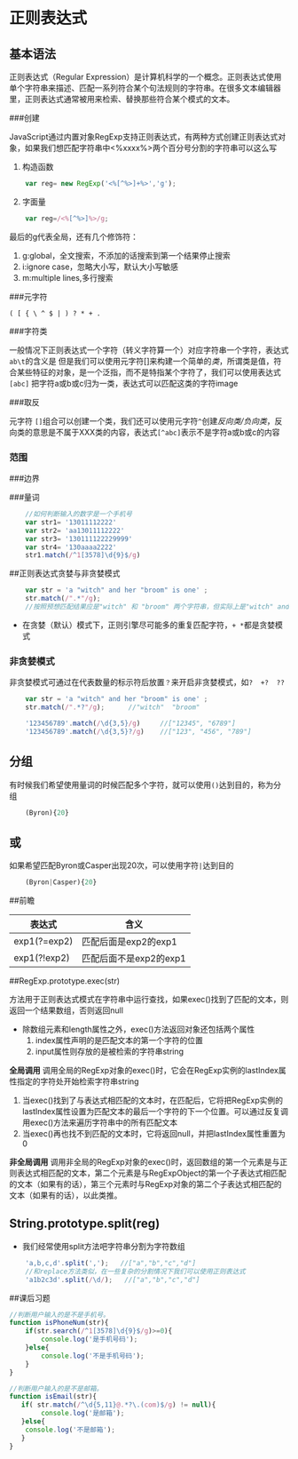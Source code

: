 # 正则表达式

## 基本语法

正则表达式（Regular Expression）是计算机科学的一个概念。正则表达式使用单个字符串来描述、匹配一系列符合某个句法规则的字符串。在很多文本编辑器里，正则表达式通常被用来检索、替换那些符合某个模式的文本。

###创建

JavaScript通过内置对象RegExp支持正则表达式，有两种方式创建正则表达式对象，如果我们想匹配字符串中<%xxxx%>两个百分号分割的字符串可以这么写

1. 构造函数 
```js
    var reg= new RegExp('<%[^%>]+%>','g');
```

2. 字面量
```js
    var reg=/<%[^%>]%>/g;
```

最后的g代表全局，还有几个修饰符：
1. g:global，全文搜索，不添加的话搜索到第一个结果停止搜索
2. i:ignore case，忽略大小写，默认大小写敏感
3. m:multiple lines,多行搜索


###元字符

`( [ { \ ^ $ | ) ? * + .`


###字符类
 
 一般情况下正则表达式一个字符（转义字符算一个）对应字符串一个字符，表达式`ab\t`的含义是
 但是我们可以使用元字符[]来构建一个简单的*类*，所谓类是值，符合某些特征的对象，是一个泛指，而不是特指某个字符了，我们可以使用表达式 `[abc]` 把字符a或b或c归为一类，表达式可以匹配这类的字符image


###取反

元字符  `[]`组合可以创建一个类，我们还可以使用元字符`^`创建*反向类/负向类*，反向类的意思是不属于XXX类的内容，表达式`[^abc]`表示不是字符a或b或c的内容

### 范围

###边界

###量词

```js
    //如何判断输入的数字是一个手机号
    var str1= '13011112222'
    var str2= 'aa13011112222'
    var str3= '130111122229999'
    var str4= '130aaaa2222'
    str1.match(/^1[3578]\d{9}$/g)
```


##正则表达式贪婪与非贪婪模式

```js
    var str = 'a "witch" and her "broom" is one' ;
    str.match(/".*"/g);
    //按照预想匹配结果应是"witch" 和 "broom" 两个字符串，但实际上是"witch" and her "broom" 一个字符串，这就是正则的贪婪模式在起作用
```
* 在贪婪（默认）模式下，正则引擎尽可能多的重复匹配字符，`+ *`都是贪婪模式

### 非贪婪模式

非贪婪模式可通过在代表数量的标示符后放置`？`来开启非贪婪模式，如`?  +?  ??`

```js
    var str = 'a "witch" and her "broom" is one' ;
    str.match(/".*?"/g);      //"witch"  "broom"
```

```js
    '123456789'.match(/\d{3,5}/g)     //["12345", "6789"]
    '123456789'.match(/\d{3,5}?/g)    //["123", "456", "789"]
```


## 分组

有时候我们希望使用量词的时候匹配多个字符，就可以使用`()`达到目的，称为分组
```js
    (Byron){20}
```

## 或

如果希望匹配Byron或Casper出现20次，可以使用字符`|`达到目的
```js
    (Byron|Casper){20}
```

##前瞻

|表达式|含义|
|--|--|
|exp1(?=exp2)|匹配后面是exp2的exp1|
|exp1(?!exp2)|匹配后面不是exp2的exp1|


##RegExp.prototype.exec(str)

方法用于正则表达式模式在字符串中运行查找，如果exec()找到了匹配的文本，则返回一个结果数组，否则返回null

* 除数组元素和length属性之外，exec()方法返回对象还包括两个属性
    1. index属性声明的是匹配文本的第一个字符的位置
    2. input属性则存放的是被检索的字符串string

**全局调用**
调用全局的RegExp对象的exec()时，它会在RegExp实例的lastIndex属性指定的字符处开始检索字符串string
1. 当exec()找到了与表达式相匹配的文本时，在匹配后，它将把RegExp实例的lastIndex属性设置为匹配文本的最后一个字符的下一个位置。可以通过反复调用exec()方法来遍历字符串中的所有匹配文本
2. 当exec()再也找不到匹配的文本时，它将返回null，并把lastIndex属性重置为0

**非全局调用**
调用非全局的RegExp对象的exec()时，返回数组的第一个元素是与正则表达式相匹配的文本，第二个元素是与RegExpObject的第一个子表达式相匹配的文本（如果有的话），第三个元素时与RegExp对象的第二个子表达式相匹配的文本（如果有的话），以此类推。


## String.prototype.split(reg)

* 我们经常使用split方法吧字符串分割为字符数组
```js
    'a,b,c,d'.split(',');   //["a","b","c","d"]
    //和replace方法类似，在一些复杂的分割情况下我们可以使用正则表达式
    'a1b2c3d'.split(/\d/);   //["a","b","c","d"]
```






##课后习题

```js
//判断用户输入的是不是手机号。
function isPhoneNum(str){
    if(str.search(/^1[3578]\d{9}$/g)>=0){
        console.log('是手机号码');
    }else{
        console.log('不是手机号码');
    }
}

```


```js
//判断用户输入的是不是邮箱。
function isEmail(str){
   if( str.match(/^\d{5,11}@.*?\.(com)$/g) != null){
        console.log('是邮箱');
   }else{
    console.log('不是邮箱');
   }
}
```